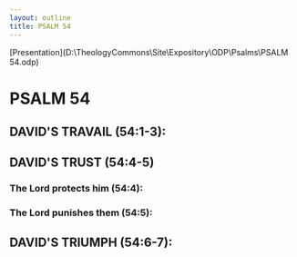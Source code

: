 ```yaml
---
layout: outline
title: PSALM 54
---
```

[Presentation](D:\TheologyCommons\Site\Expository\ODP\Psalms\PSALM 54.odp)
# PSALM 54 
## DAVID\'S TRAVAIL (54:1-3): 
## DAVID\'S TRUST (54:4-5) 
###  The Lord protects him (54:4): 
###  The Lord punishes them (54:5): 
## DAVID\'S TRIUMPH (54:6-7): 
